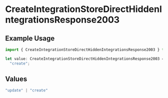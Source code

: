# CreateIntegrationStoreDirectHiddenIntegrationsResponse2003

## Example Usage

```typescript
import { CreateIntegrationStoreDirectHiddenIntegrationsResponse2003 } from "@vercel/sdk/models/createintegrationstoredirectop.js";

let value: CreateIntegrationStoreDirectHiddenIntegrationsResponse2003 =
  "create";
```

## Values

```typescript
"update" | "create"
```